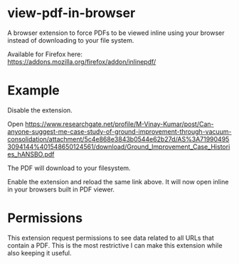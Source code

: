 # view-pdf-in-browser

A browser extension to force PDFs to be viewed inline using your browser instead of downloading to your file system.

Available for Firefox here: https://addons.mozilla.org/firefox/addon/inlinepdf/

# Example

Disable the extension.

Open https://www.researchgate.net/profile/M-Vinay-Kumar/post/Can-anyone-suggest-me-case-study-of-ground-improvement-through-vacuum-consolidation/attachment/5c4e868e3843b0544e62b27d/AS%3A719904953094144%401548650124561/download/Ground_Improvement_Case_Histories_hANSBO.pdf

The PDF will download to your filesystem.

Enable the extension and reload the same link above. It will now open inline in your browsers built in PDF viewer.

# Permissions

This extension request permissions to see data related to all URLs that contain a PDF. This is the most restrictive I
can make this extension while also keeping it useful.

